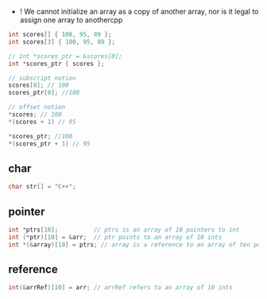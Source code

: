 - ! We cannot initialize an array as a copy of another array, nor is it legal to assign one array to anothercpp


```cpp
int scores[] { 100, 95, 89 };
int scores[3] { 100, 95, 89 };

// int *scores_ptr = &scores[0];
int *scores_ptr { scores }; 

// subscript notion
scores[0]; // 100
scores_ptr[0]; //100

// offset notion
*scores; // 100
*(scores + 1) // 95

*scores_ptr; //100
*(scores_ptr + 1) // 95
```

## char
```cpp
char str[] = "C++"; 
```

## pointer
```cpp
int *ptrs[10];          // ptrs is an array of 10 pointers to int
int (*ptr)[10] = &arr;  // ptr points to an array of 10 ints 
int *(&array)[10] = ptrs; // array is a reference to an array of ten poinrs
```

## reference
```cpp
int(&arrRef)[10] = arr; // arrRef refers to an array of 10 ints
```